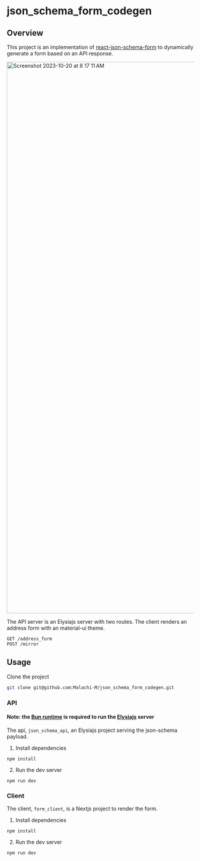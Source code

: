 # json_schema_form_codegen

## Overview
This project is an implementation of [react-json-schema-form](https://rjsf-team.github.io/react-jsonschema-form/) to dynamically generate a form based on an API response.

<img width="1484" alt="Screenshot 2023-10-20 at 8 17 11 AM" src="https://github.com/Malachi-M/json_schema_form_codegen/assets/4195581/a0b20cbd-a683-400c-b66a-81d2671681cb">





The API server is an Elysiajs server with two routes. The client renders an address form with an material-ui theme.

```
GET /address_form
POST /mirror
```


## Usage

Clone the project
   ```bash
   git clone git@github.com:Malachi-M/json_schema_form_codegen.git
   ```

### API
#### Note: the [Bun runtime](https://bun.sh/docs/installation) is required to run the [Elysiajs](https://elysiajs.com/) server

The api, `json_schema_api`, an Elysiajs project serving the json-schema payload.

1. Install dependencies
  ```
  npm install
  ```

2. Run the dev server
  ```
  npm run dev
  ```
### Client
The client, `form_client`, is a Nextjs project to render the form.

1. Install dependencies
  ```
  npm install
  ```
2. Run the dev server
  ```
  npm run dev
  ```
